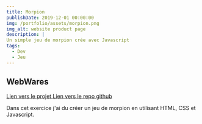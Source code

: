 ```yaml
---
title: Morpion
publishDate: 2019-12-01 00:00:00
img: /portfolio/assets/morpion.png
img_alt: website product page
description: |
Un simple jeu de morpion crée avec Javascript
tags:
  - Dev
  - Jeu
---
```



## WebWares
<a href="https://tommy-bou.github.io/Tic-Tac-Toe/"> Lien vers le projet </a>
<a href="https://github.com/Tommy-BOU/Tic-Tac-Toe"> Lien vers le repo github </a>

Dans cet exercice j'ai du créer un jeu de morpion en utilisant HTML, CSS et Javascript.